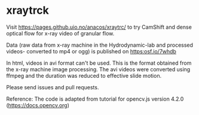 # xraytrck

Visit <https://pages.github.uio.no/anacos/xraytrc/> to try CamShift and dense optical flow for x-ray video of granular flow.

Data (raw data from x-ray machine in the Hydrodynamic-lab and processed videos- converted to mp4 or ogg) is published on <https:osf.io/7whdb>

In html, videos in avi format can't be used. This is the format obtained from the x-ray machine image processing. The avi videos were converted using ffmpeg and the duration was reduced to effective slide motion.

Please send issues and pull requests.

Reference:
The code is adapted from tutorial for opencv.js version 4.2.0 (<https://docs.opencv.org>)
